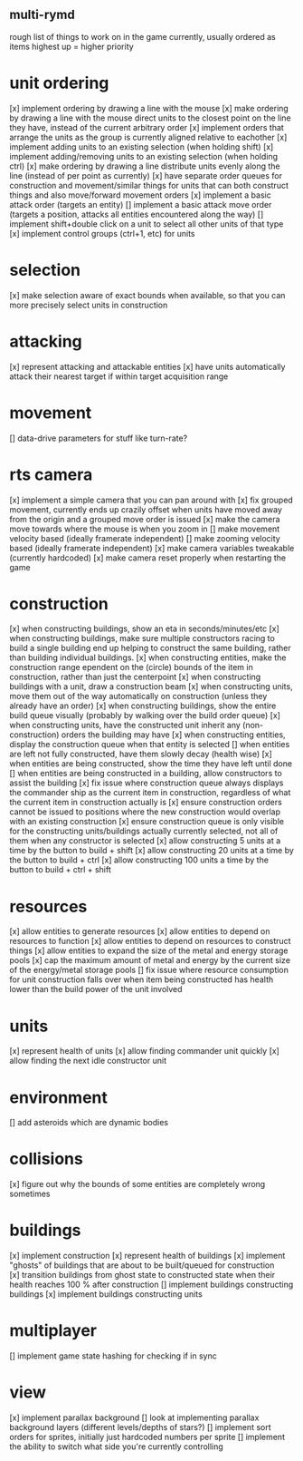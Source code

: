 multi-rymd
--------------
rough list of things to work on in the game currently, usually ordered as items highest up = higher priority

# unit ordering
[x] implement ordering by drawing a line with the mouse
[x] make ordering by drawing a line with the mouse direct units to the closest point on the line they have, instead of the current arbitrary order
[x] implement orders that arrange the units as the group is currently aligned relative to eachother
[x] implement adding units to an existing selection (when holding shift)
[x] implement adding/removing units to an existing selection (when holding ctrl)
[x] make ordering by drawing a line distribute units evenly along the line (instead of per point as currently)
[x] have separate order queues for construction and movement/similar things for units that can both construct things and also move/forward movement orders
[x] implement a basic attack order (targets an entity)
[] implement a basic attack move order (targets a position, attacks all entities encountered along the way)
[] implement shift+double click on a unit to select all other units of that type
[x] implement control groups (ctrl+1, etc) for units

# selection
[x] make selection aware of exact bounds when available, so that you can more precisely select units in construction

# attacking
[x] represent attacking and attackable entities
[x] have units automatically attack their nearest target if within target acquisition range

# movement
[] data-drive parameters for stuff like turn-rate?

# rts camera
[x] implement a simple camera that you can pan around with
[x] fix grouped movement, currently ends up crazily offset when units have moved away from the origin and a grouped move order is issued
[x] make the camera move towards where the mouse is when you zoom in
[] make movement velocity based (ideally framerate independent)
[] make zooming velocity based (ideally framerate independent)
[x] make camera variables tweakable (currently hardcoded)
[x] make camera reset properly when restarting the game

# construction
[x] when constructing buildings, show an eta in seconds/minutes/etc
[x] when constructing buildings, make sure multiple constructors racing to build a single building end up helping to construct the same building, rather than building individual buildings.
[x] when constructing entities, make the construction range ependent on the (circle) bounds of the item in construction, rather than just the centerpoint
[x] when constructing buildings with a unit, draw a construction beam
[x] when constructing units, move them out of the way automatically on construction (unless they already have an order)
[x] when constructing buildings, show the entire build queue visually (probably by walking over the build order queue)
[x] when constructing units, have the constructed unit inherit any (non-construction) orders the building may have
[x] when constructing entities, display the construction queue when that entity is selected
[] when entities are left not fully constructed, have them slowly decay (health wise)
[x] when entities are being constructed, show the time they have left until done
[] when entities are being constructed in a building, allow constructors to assist the building
[x] fix issue where construction queue always displays the commander ship as the current item in construction, regardless of what the current item in construction actually is
[x] ensure construction orders cannot be issued to positions where the new construction would overlap with an existing construction
[x] ensure construction queue is only visible for the constructing units/buildings actually currently selected, not all of them when any constructor is selected
[x] allow constructing 5 units at a time by the button to build + shift
[x] allow constructing 20 units at a time by the button to build + ctrl
[x] allow constructing 100 units a time by the button to build + ctrl + shift

# resources
[x] allow entities to generate resources
[x] allow entities to depend on resources to function
[x] allow entities to depend on resources to construct things
[x] allow entities to expand the size of the metal and energy storage pools
[x] cap the maximum amount of metal and energy by the current size of the energy/metal storage pools
[] fix issue where resource consumption for unit construction falls over when item being constructed has health lower than the build power of the unit involved

# units
[x] represent health of units
[x] allow finding commander unit quickly
[x] allow finding the next idle constructor unit

# environment
[] add asteroids which are dynamic bodies

# collisions
[x] figure out why the bounds of some entities are completely wrong sometimes

# buildings
[x] implement construction
[x] represent health of buildings
[x] implement "ghosts" of buildings that are about to be built/queued for construction  
[x] transition buildings from ghost state to constructed state when their health reaches 100 % after construction
[] implement buildings constructing buildings
[x] implement buildings constructing units

# multiplayer
[] implement game state hashing for checking if in sync

# view
[x] implement parallax background
[] look at implementing parallax background layers (different levels/depths of stars?)
[] implement sort orders for sprites, initially just hardcoded numbers per sprite
[] implement the ability to switch what side you're currently controlling